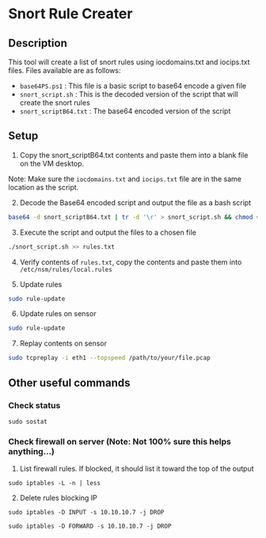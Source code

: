 # Snort Rule Creater

## Description

This tool will create a list of snort rules using iocdomains.txt and iocips.txt files. Files available are as follows:

- `base64PS.ps1` : This file is a basic script to base64 encode a given file
- `snort_script.sh` : This is the decoded version of the script that will create the snort rules
- `snort_scriptB64.txt` : The base64 encoded version of the script

## Setup

1. Copy the snort_scriptB64.txt contents and paste them into a blank file on the VM desktop.

Note: Make sure the `iocdomains.txt` and `iocips.txt` file are in the same location as the script. 

2. Decode the Base64 encoded script and output the file as a bash script

```bash
base64 -d snort_scriptB64.txt | tr -d '\r' > snort_script.sh && chmod +x snort_script.sh
```

3. Execute the script and output the files to a chosen file

```bash
./snort_script.sh >> rules.txt
```

4. Verify contents of `rules.txt`, copy the contents and paste them into `/etc/nsm/rules/local.rules`

5. Update rules

```bash 
sudo rule-update
```

6. Update rules on sensor

```bash
sudo rule-update
```

7. Replay contents on sensor

```bash
sudo tcpreplay -i eth1 --topspeed /path/to/your/file.pcap
```

## Other useful commands

### Check status
```
sudo sostat
```

### Check firewall on server (Note: Not 100% sure this helps anything...)

1. List firewall rules. If blocked, it should list it toward the top of the output
```
sudo iptables -L -n | less
```

2. Delete rules blocking IP
```
sudo iptables -D INPUT -s 10.10.10.7 -j DROP
```
```
sudo iptables -D FORWARD -s 10.10.10.7 -j DROP
```
